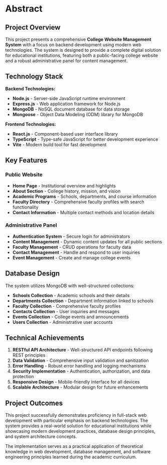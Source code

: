 # Abstract

## Project Overview

This project presents a comprehensive **College Website Management System** with a focus on backend development using modern web technologies. The system is designed to provide a complete digital solution for educational institutions, featuring both a public-facing college website and a robust administrative panel for content management.

## Technology Stack

**Backend Technologies:**
- **Node.js** - Server-side JavaScript runtime environment
- **Express.js** - Web application framework for Node.js
- **MongoDB** - NoSQL document database for data storage
- **Mongoose** - Object Data Modeling (ODM) library for MongoDB

**Frontend Technologies:**
- **React.js** - Component-based user interface library
- **TypeScript** - Type-safe JavaScript for better development experience
- **Vite** - Modern build tool for fast development

## Key Features

### Public Website
- **Home Page** - Institutional overview and highlights
- **About Section** - College history, mission, and vision
- **Academic Programs** - Schools, departments, and course information
- **Faculty Directory** - Comprehensive faculty profiles with search functionality
- **Contact Information** - Multiple contact methods and location details

### Administrative Panel
- **Authentication System** - Secure login for administrators
- **Content Management** - Dynamic content updates for all public sections
- **Faculty Management** - CRUD operations for faculty data
- **Contact Management** - Handle and respond to user inquiries
- **Event Management** - Create and manage college events

## Database Design

The system utilizes MongoDB with well-structured collections:
- **Schools Collection** - Academic schools and their details
- **Departments Collection** - Department information linked to schools
- **Faculty Collection** - Comprehensive faculty profiles
- **Contacts Collection** - User inquiries and messages
- **Events Collection** - College events and announcements
- **Users Collection** - Administrative user accounts

## Technical Achievements

1. **RESTful API Architecture** - Well-structured API endpoints following REST principles
2. **Data Validation** - Comprehensive input validation and sanitization
3. **Error Handling** - Robust error handling and logging mechanisms
4. **Security Implementation** - Authentication, authorization, and data protection
5. **Responsive Design** - Mobile-friendly interface for all devices
6. **Scalable Architecture** - Modular design for future enhancements

## Project Outcomes

This project successfully demonstrates proficiency in full-stack web development with particular emphasis on backend technologies. The system provides a real-world solution for educational institutions while showcasing modern development practices, database design principles, and system architecture concepts.

The implementation serves as a practical application of theoretical knowledge in web development, database management, and software engineering principles learned during the academic curriculum.
